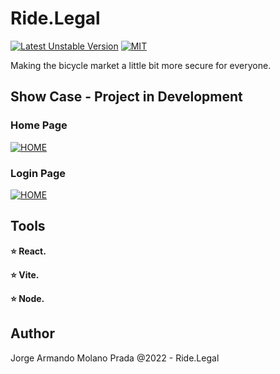 # Ride.Legal

[![Latest Unstable Version](http://poser.pugx.org/clue/redis-react/v/unstable)](https://github.com/jamp-scp28/ride.legal)
[![MIT](https://poser.pugx.org/pixel418/markdownify/license)](https://opensource.org/licenses/MIT)

Making the bicycle market a little bit more secure for everyone.

Show Case - Project in Development
--------

### Home Page

[![HOME](https://firebasestorage.googleapis.com/v0/b/myprojects-37d11.appspot.com/o/ride.legal%2Ffolder%2Fhone.png?alt=media&token=7064113e-cbbb-47d4-a719-1037ee77899a)](https://github.com/jamp-scp28/ride.legal)


### Login Page

[![HOME](https://firebasestorage.googleapis.com/v0/b/myprojects-37d11.appspot.com/o/ride.legal%2Ffolder%2Flogin.png?alt=media&token=5843adde-de3a-4d6d-a3af-eecd4903baf2)](https://github.com/jamp-scp28/ride.legal)


Tools
--------

**:star: React.**

**:star: Vite.**

**:star: Node.**


Author
--------

Jorge Armando Molano Prada @2022 - Ride.Legal